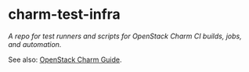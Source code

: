 # charm-test-infra

*A repo for test runners and scripts for OpenStack Charm CI builds, jobs, and automation.*

See also: [OpenStack Charm Guide](docs.openstack.org/developer/charm-guide/).

